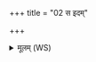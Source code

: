 +++
title = "02 स इदम्"

+++
<details><summary>मूलम् (WS)</summary>

स इदं प्रति यः पृथग् यज्ञस्य स्वरुत्तिरन् ।  
ऋतूंरुत् सूजते वशी ॥ २ ॥
</details>